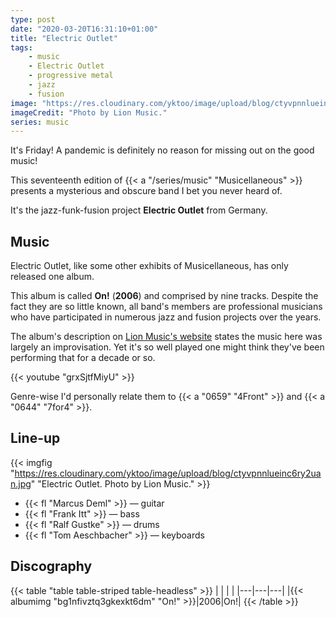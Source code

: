 ```yaml
---
type: post
date: "2020-03-20T16:31:10+01:00"
title: "Electric Outlet"
tags:
    - music
    - Electric Outlet
    - progressive metal
    - jazz
    - fusion
image: "https://res.cloudinary.com/yktoo/image/upload/blog/ctyvpnnlueinc6ry2uan.jpg"
imageCredit: "Photo by Lion Music."
series: music
---
```


It's Friday! A pandemic is definitely no reason for missing out on the good music!

This seventeenth edition of {{< a "/series/music" "Musicellaneous" >}} presents a mysterious and obscure band I bet you never heard of.

It's the jazz-funk-fusion project **Electric Outlet** from Germany.

<!--more-->

## Music

Electric Outlet, like some other exhibits of Musicellaneous, has only released one album.

This album is called **On!** (**2006**) and comprised by nine tracks. Despite the fact they are so little known, all band's members are professional musicians who have participated in numerous jazz and fusion projects over the years.

The album's description on [Lion Music's website](http://www.lionmusic.com/artists/electricoutlet.html) states the music here was largely an improvisation. Yet it's so well played one might think they've been performing that for a decade or so.

{{< youtube "grxSjtfMiyU" >}}

Genre-wise I'd personally relate them to {{< a "0659" "4Front" >}} and {{< a "0644" "7for4" >}}.

## Line-up

{{< imgfig "https://res.cloudinary.com/yktoo/image/upload/blog/ctyvpnnlueinc6ry2uan.jpg" "Electric Outlet. Photo by Lion Music." >}}

* {{< fl "Marcus Deml" >}} — guitar
* {{< fl "Frank Itt" >}} — bass
* {{< fl "Ralf Gustke" >}} — drums
* {{< fl "Tom Aeschbacher" >}} — keyboards

## Discography

{{< table "table table-striped table-headless" >}}
|   |   |   |
|---|---|---|
|{{< albumimg "bg1nfivztq3gkexkt6dm" "On!" >}}|2006|On!|
{{< /table >}}

